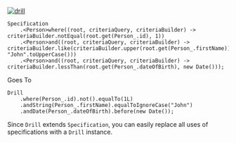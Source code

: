 [![drill](http://jakedrost.me/drill/img/drill-logo-with-text.png)](http://jakedrost.me/drill)
```
Specification
    .<Person>where((root, criteriaQuery, criteriaBuilder) -> criteriaBuilder.notEqual(root.get(Person_.id), 1))
    .<Person>and((root, criteriaQuery, criteriaBuilder) -> criteriaBuilder.like(criteriaBuilder.upper(root.get(Person_.firstName)), "John".toUpperCase()))
    .<Person>and((root, criteriaQuery, criteriaBuilder) -> criteriaBuilder.lessThan(root.get(Person_.dateOfBirth), new Date()));
```

Goes To


```
Drill
    .where(Person_.id).not().equalTo(1L)
    .andString(Person_.firstName).equalToIgnoreCase("John")
    .andDate(Person_.dateOfBirth).before(new Date());
```

Since `Drill` extends `Specification`, you can easily replace all uses of specifications with a `Drill` instance.
